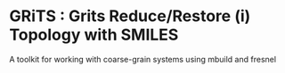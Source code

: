 # GRiTS : Grits Reduce/Restore (i) Topology with SMILES
A toolkit for working with coarse-grain systems using mbuild and fresnel

